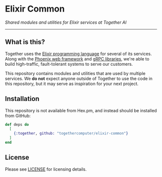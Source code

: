 # Elixir Common

_Shared modules and utilities for Elixir services at Together AI_

---

## What is this?

Together uses the [Elixir programming language](https://elixir-lang.org/) for several of its services.
Along with the [Phoenix web framework](https://phoenixframework.org/) and [gRPC libraries](https://github.com/elixir-grpc/grpc), we're able to build high-traffic, fault-tolerant systems to serve our customers.

This repository contains modules and utilities that are used by multiple services.
We **do not** expect anyone outside of Together to use the code in this repository, but it may serve as inspiration for your next project.


## Installation

This repository is not available from Hex.pm, and instead should be installed from GitHub:

```elixir
def deps do
  [
    {:together, github: "togethercomputer/elixir-common"}
  ]
end
```


## License

Please see [LICENSE](LICENSE) for licensing details.
